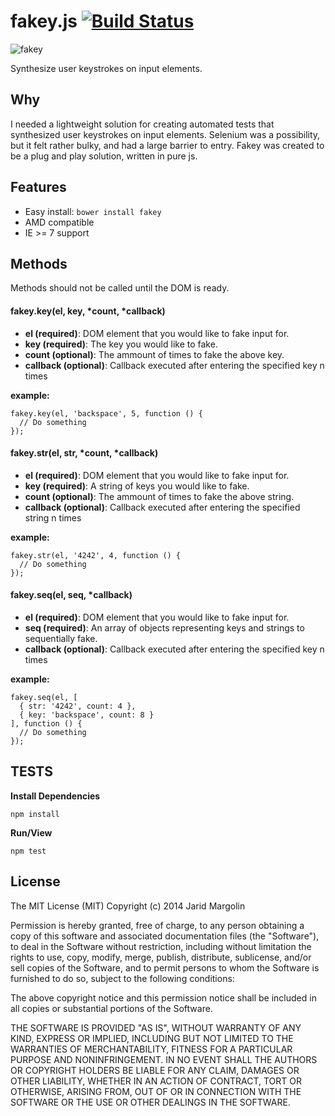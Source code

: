 fakey.js [![Build Status](https://travis-ci.org/jaridmargolin/fakey.js.png)](https://travis-ci.org/jaridmargolin/fakey.js)
=====

![fakey](https://i.cloudup.com/GWoPR8trbs.gif)


Synthesize user keystrokes on input elements.



## Why

I needed a lightweight solution for creating automated tests that synthesized user keystrokes on input elements. Selenium was a possibility, but it felt rather bulky, and had a large barrier to entry. Fakey was created to be a plug and play solution, written in pure js.



## Features

* Easy install: `bower install fakey`
* AMD compatible
* IE >= 7 support



## Methods

Methods should not be called until the DOM is ready.

#### fakey.key(el, key, *count, *callback)

* **el (required)**: DOM element that you would like to fake input for.
* **key (required)**: The key you would like to fake.
* **count (optional)**: The ammount of times to fake the above key.
* **callback (optional)**: Callback executed after entering the specified key n times

**example:**

    fakey.key(el, 'backspace', 5, function () {
      // Do something
    });


#### fakey.str(el, str, *count, *callback)

* **el (required)**: DOM element that you would like to fake input for.
* **key (required)**: A string of keys you would like to fake.
* **count (optional)**: The ammount of times to fake the above string.
* **callback (optional)**: Callback executed after entering the specified string n times

**example:**

    fakey.str(el, '4242', 4, function () {
      // Do something
    });


#### fakey.seq(el, seq, *callback)

* **el (required)**: DOM element that you would like to fake input for.
* **seq (required)**: An array of objects representing keys and strings to sequentially fake.
* **callback (optional)**: Callback executed after entering the specified key n times

**example:**

    fakey.seq(el, [
      { str: '4242', count: 4 },
      { key: 'backspace', count: 8 }
    ], function () {
      // Do something
    });



## TESTS

**Install Dependencies**

```
npm install
```

**Run/View**

```
npm test
```



## License

The MIT License (MIT) Copyright (c) 2014 Jarid Margolin

Permission is hereby granted, free of charge, to any person obtaining a copy of this software and associated documentation files (the "Software"), to deal in the Software without restriction, including without limitation the rights to use, copy, modify, merge, publish, distribute, sublicense, and/or sell copies of the Software, and to permit persons to whom the Software is furnished to do so, subject to the following conditions:

The above copyright notice and this permission notice shall be included in all copies or substantial portions of the Software.

THE SOFTWARE IS PROVIDED "AS IS", WITHOUT WARRANTY OF ANY KIND, EXPRESS OR IMPLIED, INCLUDING BUT NOT LIMITED TO THE WARRANTIES OF MERCHANTABILITY, FITNESS FOR A PARTICULAR PURPOSE AND NONINFRINGEMENT. IN NO EVENT SHALL THE AUTHORS OR COPYRIGHT HOLDERS BE LIABLE FOR ANY CLAIM, DAMAGES OR OTHER LIABILITY, WHETHER IN AN ACTION OF CONTRACT, TORT OR OTHERWISE, ARISING FROM, OUT OF OR IN CONNECTION WITH THE SOFTWARE OR THE USE OR OTHER DEALINGS IN THE SOFTWARE.